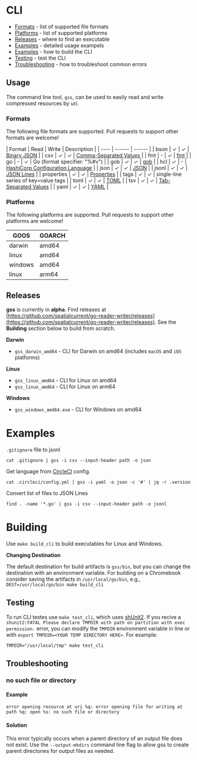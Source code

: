 # CLI

- [Formats](#formats) - list of supported file formats
- [Platforms](#platforms) - list of supported platforms
- [Releases](#releases) - where to find an executable
- [Examples](#examples)  - detailed usage exampels
- [Examples](#building) - how to build the CLI
- [Testing](#testing) - test the CLI
- [Troubleshooting](#Troubleshooting) - how to troubleshoot common errors

## Usage

The command line tool, `gss`, can be used to easily read and write compressed resources by uri.

### Formats

The following file formats are supported.  Pull requests to support other formats are welcome!

| Format | Read |  Write | Description |
| ---- | ------ |  ------ |
| bson | ✓ | ✓ | [Binary JSON](https://en.wikipedia.org/wiki/BSON) |
| csv | ✓ | ✓ | [Comma-Separated Values](https://en.wikipedia.org/wiki/Comma-separated_values) |
| fmt | - | ✓ | [fmt](https://godoc.org/fmt) |
| go | - | ✓ | Go (format specifier: "%#v") |
| gob | ✓ | ✓ | [gob](https://godoc.org/encoding/gob) |
| hcl | ✓ | - | [HashiCorp Configuration Language](https://github.com/hashicorp/hcl) |
| json | ✓ | ✓ | [JSON](http://json.org/) |
| jsonl | ✓ | ✓ | [JSON Lines](http://jsonlines.org/) |
| properties | ✓ | ✓ | [Properties](https://en.wikipedia.org/wiki/.properties) |
| tags | ✓ | ✓ | single-line series of key=value tags |
| toml | ✓ | ✓ | [TOML](https://github.com/toml-lang/toml) |
| tsv | ✓ | ✓ | [Tab-Separated Values](https://en.wikipedia.org/wiki/Tab-separated_values) |
| yaml | ✓ | ✓ | [YAML](https://yaml.org/) |


### Platforms

The following platforms are supported.  Pull requests to support other platforms are welcome!

| GOOS | GOARCH |
| ---- | ------ |
| darwin | amd64 |
| linux | amd64 |
| windows | amd64 |
| linux | arm64 |

## Releases

**gss** is currently in **alpha**.  Find releases at [https://github.com/spatialcurrent/go-reader-writer/releases](https://github.com/spatialcurrent/go-reader-writer/releases).  See the **Building** section below to build from scratch.

**Darwin**

- `gss_darwin_amd64` - CLI for Darwin on amd64 (includes `macOS` and `iOS` platforms)

**Linux**

- `gss_linux_amd64` - CLI for Linux on amd64
- `gss_linux_amd64` - CLI for Linux on arm64

**Windows**

- `gss_windows_amd64.exe` - CLI for Windows on amd64

# Examples

`.gitignore` file to jsonl

```shell
cat .gitignore | gss -i csv --input-header path -o json
```

Get language from [CircleCI](https://circleci.com/) config.

```shell
cat .circleci/config.yml | gss -i yaml -o json -c '#' | jq -r .version
```

Convert list of files to JSON Lines

```shell
find . -name '*.go' | gss -i csv --input-header path -o jsonl
```

# Building

Use `make build_cli` to build executables for Linux and Windows.

**Changing Destination**

The default destination for build artifacts is `gss/bin`, but you can change the destination with an environment variable.  For building on a Chromebook consider saving the artifacts in `/usr/local/go/bin`, e.g., `DEST=/usr/local/go/bin make build_cli`

## Testing

To run CLI testes use `make test_cli`, which uses [shUnit2](https://github.com/kward/shunit2).  If you recive a `shunit2:FATAL Please declare TMPDIR with path on partition with exec permission.` error, you can modify the `TMPDIR` environment variable in line or with `export TMPDIR=<YOUR TEMP DIRECTORY HERE>`. For example:

```
TMPDIR="/usr/local/tmp" make test_cli
```

## Troubleshooting

### no such file or directory

#### Example

```text
error opening resource at uri %q: error opening file for writing at path %q: open %s: no such file or directory
```

#### Solution

This error typically occurs when a parent directory of an output file does not exist.  Use the `--output-mkdirs` command line flag to allow gss to create parent directories for output files as needed.

